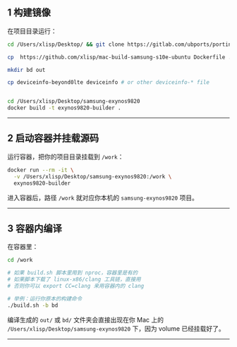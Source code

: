 ## 1 构建镜像

在项目目录运行：

```bash
cd /Users/xlisp/Desktop/ && git clone https://gitlab.com/ubports/porting/community-ports/android10/samsung-galaxy-s10/samsung-exynos9820

cp  https://github.com/xlisp/mac-build-samsung-s10e-ubuntu Dockerfile .

mkdir bd out

cp deviceinfo-beyond0lte deviceinfo # or other deviceinfo-* file


```

```bash

cd /Users/xlisp/Desktop/samsung-exynos9820
docker build -t exynos9820-builder .
```

---

## 2 启动容器并挂载源码

运行容器，把你的项目目录挂载到 `/work`：

```bash
docker run --rm -it \
  -v /Users/xlisp/Desktop/samsung-exynos9820:/work \
  exynos9820-builder
```

进入容器后，路径 `/work` 就对应你本机的 `samsung-exynos9820` 项目。

---

## 3 容器内编译

在容器里：

```bash
cd /work

# 如果 build.sh 脚本里用到 nproc，容器里是有的
# 如果脚本下载了 linux-x86/clang 工具链，直接用
# 否则你可以 export CC=clang 来用容器内的 clang

# 举例：运行你原本的构建命令
./build.sh -b bd
```

编译生成的 `out/` 或 `bd/` 文件夹会直接出现在你 Mac 上的 `/Users/xlisp/Desktop/samsung-exynos9820` 下，因为 volume 已经挂载好了。

---

